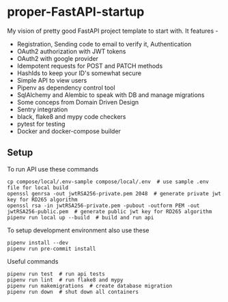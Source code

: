 # proper-FastAPI-startup

My vision of pretty good FastAPI project template to start with. It features -
- Registration, Sending code to email to verify it, Authentication
- OAuth2 authorization with JWT tokens
- OAuth2 with google provider
- Idempotent requests for POST and PATCH methods
- HashIds to keep your ID's somewhat secure
- Simple API to view users
- Pipenv as dependency control tool
- SqlAlchemy and Alembic to speak with DB and manage migrations
- Some conceps from Domain Driven Design
- Sentry integration
- black, flake8 and mypy code checkers
- pytest for testing
- Docker and docker-compose builder


## Setup

To run API use these commands

    cp compose/local/.env-sample compose/local/.env  # use sample .env file for local build
    openssl genrsa -out jwtRSA256-private.pem 2048  # generate private jwt key for RD265 algorithm
    openssl rsa -in jwtRSA256-private.pem -pubout -outform PEM -out jwtRSA256-public.pem  # generate public jwt key for RD265 algorithm
    pipenv run local up --build  # build and run api

To setup development environment also use these

    pipenv install --dev
    pipenv run pre-commit install

Useful commands

    pipenv run test  # run api tests
    pipenv run lint  # run flake8 and mypy
    pipenv run makemigrations  # create database migration
    pipenv run down  # shut down all containers
